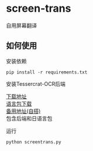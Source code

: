 # screen-trans
自用屏幕翻译

## 如何使用

安装依赖

`pip install -r requirements.txt`

安装Tessercrat-OCR后端

[下载地址](https://digi.bib.uni-mannheim.de/tesseract/)  
[语言包下载](https://github.com/tesseract-ocr/tessdata/tree/3.04.00)  
[备用地址(自搭)](https://navihx.top/sharefile/tesseract.zip)  
包含后端和日语言包

运行

`python screentrans.py`
